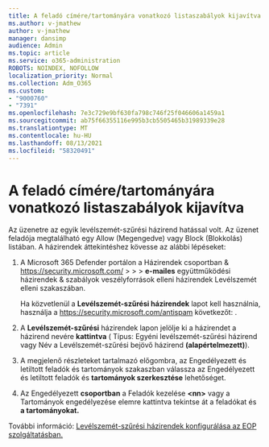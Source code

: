 ```yaml
---
title: A feladó címére/tartományára vonatkozó listaszabályok kijavítva
ms.author: v-jmathew
author: v-jmathew
manager: dansimp
audience: Admin
ms.topic: article
ms.service: o365-administration
ROBOTS: NOINDEX, NOFOLLOW
localization_priority: Normal
ms.collection: Adm_O365
ms.custom:
- "9000760"
- "7391"
ms.openlocfilehash: 7e3c729e9bf630fa798c746f25f046606a1459a1
ms.sourcegitcommit: ab75f66355116e995b3cb5505465b31989339e28
ms.translationtype: MT
ms.contentlocale: hu-HU
ms.lasthandoff: 08/13/2021
ms.locfileid: "58320491"
---
```

# <a name="fix-sender-addressdomain-list-rules"></a>A feladó címére/tartományára vonatkozó listaszabályok kijavítva

Az üzenetre az egyik levélszemét-szűrési házirend hatással volt. Az üzenet feladója megtalálható egy Allow (Megengedve) vagy Block (Blokkolás) listában. A házirendek áttekintéshez kövesse az alábbi lépéseket:

1. A Microsoft 365 Defender portálon a Házirendek csoportban & <https://security.microsoft.com/>  \>  \>  \> **e-mailes**  együttműködési házirendek & szabályok veszélyforrások elleni házirendek Levélszemét elleni szakaszában.

   Ha közvetlenül a **Levélszemét-szűrési házirendek** lapot kell használnia, használja a <https://security.microsoft.com/antispam> következőt: .

2. A **Levélszemét-szűrési** házirendek lapon jelölje ki a házirendet a házirend nevére **kattintva** ( Típus: Egyéni levélszemét-szűrési házirend vagy Név a Levélszemét-szűrési bejövő házirend **(alapértelmezett)**).  
3. A megjelenő részleteket tartalmazó előgombra, az Engedélyezett és letiltott feladók és tartományok szakaszban válassza az Engedélyezett és letiltott feladók és **tartományok szerkesztése** lehetőséget. 
4. Az Engedélyezett **csoportban** a Feladók kezelése **\<nn\>** vagy a Tartományok engedélyezése elemre kattintva tekintse át a feladókat és **a tartományokat.**

További információ: [Levélszemét-szűrési házirendek konfigurálása az EOP szolgáltatásban.](https://docs.microsoft.com/microsoft-365/security/office-365-security/configure-your-spam-filter-policies)
